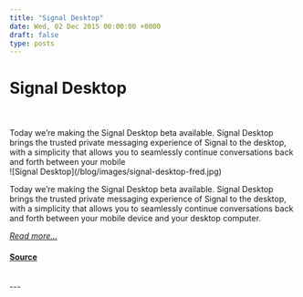 ```yaml
---
title: "Signal Desktop"
date: Wed, 02 Dec 2015 00:00:00 +0000
draft: false
type: posts
---
```

# Signal Desktop

<br/>

<br/>
 Today we’re making the Signal Desktop beta available. Signal Desktop brings the trusted private messaging experience of Signal to the desktop, with a simplicity that allows you to seamlessly continue conversations back and forth between your mobile
<br/>
![Signal Desktop](/blog/images/signal-desktop-fred.jpg)

Today we’re making the Signal Desktop beta available. Signal Desktop brings the trusted private messaging experience of Signal to the desktop, with a simplicity that allows you to seamlessly continue conversations back and forth between your mobile device and your desktop computer.

[_Read more..._](https://signal.org/blog/signal-desktop/)

#### [Source](https://signal.org/blog/signal-desktop/)

<br/>
---
